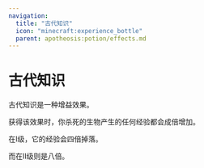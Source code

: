```yaml
---
navigation:
  title: "古代知识"
  icon: "minecraft:experience_bottle"
  parent: apotheosis:potion/effects.md
---
```


# 古代知识

<Color id="blue">古代知识</Color>是一种增益效果。

获得该效果时，你杀死的生物产生的任何经验都会成倍增加。

在I级，它的经验会四倍掉落。

而在II级则是八倍。

